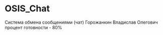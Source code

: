 # OSIS_Chat
Система обмена сообщениями (чат)
Горожанкин Владислав Олегович
процент готовности - 80%
